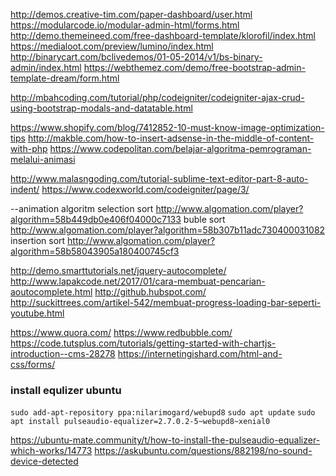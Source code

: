 http://demos.creative-tim.com/paper-dashboard/user.html
https://modularcode.io/modular-admin-html/forms.html
http://demo.themeineed.com/free-dashboard-template/klorofil/index.html
https://medialoot.com/preview/lumino/index.html
http://binarycart.com/bclivedemos/01-05-2014/v1/bs-binary-admin/index.html
https://webthemez.com/demo/free-bootstrap-admin-template-dream/form.html

http://mbahcoding.com/tutorial/php/codeigniter/codeigniter-ajax-crud-using-bootstrap-modals-and-datatable.html

https://www.shopify.com/blog/7412852-10-must-know-image-optimization-tips
http://makble.com/how-to-insert-adsense-in-the-middle-of-content-with-php
https://www.codepolitan.com/belajar-algoritma-pemrograman-melalui-animasi

http://www.malasngoding.com/tutorial-sublime-text-editor-part-8-auto-indent/
https://www.codexworld.com/codeigniter/page/3/


--animation algoritm
selection sort
http://www.algomation.com/player?algorithm=58b449db0e406f04000c7133
buble sort
http://www.algomation.com/player?algorithm=58b307b11adc730400031082
insertion sort
http://www.algomation.com/player?algorithm=58b58043905a180400745cf3


http://demo.smarttutorials.net/jquery-autocomplete/
http://www.lapakcode.net/2017/01/cara-membuat-pencarian-aoutocomplete.html
http://github.hubspot.com/
http://suckittrees.com/artikel-542/membuat-progress-loading-bar-seperti-youtube.html


https://www.quora.com/
https://www.redbubble.com/
https://code.tutsplus.com/tutorials/getting-started-with-chartjs-introduction--cms-28278
https://internetingishard.com/html-and-css/forms/


### install equlizer ubuntu
```sudo add-apt-repository ppa:nilarimogard/webupd8```
```sudo apt update```
```sudo apt install pulseaudio-equalizer=2.7.0.2-5~webupd8~xenial0```

https://ubuntu-mate.community/t/how-to-install-the-pulseaudio-equalizer-which-works/14773
https://askubuntu.com/questions/882198/no-sound-device-detected


